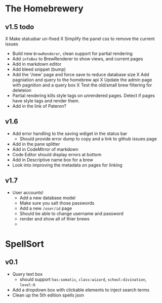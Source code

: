 # The Homebrewery

## v1.5 todo
X Make statusbar un-fixed
X Simplify the panel css to remove the current issues
- Build new `BrewRenderer`, clean support for partial rendering
- Add `infoBox` to BrewRenderer to show views, and current pages
- Add in markdown editor
- Add bleed snippet (bump)
- Add the '/new' page and force save to reduce database size
X Add pagniation and query to the homebrew api
X Update the admin page with pagnition and a query box
X Test the old/small brew filtering for deleteion
- Partial rendering kills style tags on unrendered pages. Detect if pages have style tags and render them.
- Add in the link of Pateron?

## v1.6
- Add error handling to the saving wdiget in the status bar
  - Should provide error dump to copy and a link to github issues page
- Add in the pane splitter
- Add in CodeMIrror of markdown
- Code Editor should display errors at bottom
- Add in Descriptive name box for a brew
- Look into improving the metadata on pages for linking


## v1.7
- User accounts!
  - Add a new database model
  - Make sure you salt those passwords
  - Add a new `/user/id` page
  - Should be able to change username and password
  - render and show all of thier brews
  -


# SpellSort

## v0.1
- Query text box
  - should support `has:somatic`, `class:wizard`, `school:divination`, `level:6`
- Add a dropdown box with clickable elements to inject search terms
- Clean up the 5th edition spells json


